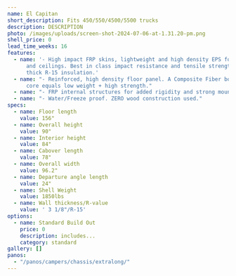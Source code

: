 ```yaml
---
name: El Capitan
short_description: Fits 450/550/4500/5500 trucks
description: DESCRIPTION
photo: /images/uploads/screen-shot-2024-07-06-at-1.31.20-pm.png
shell_price: 0
lead_time_weeks: 16
features:
  - name: '- High impact FRP skins, lightweight and high density EPS foam for walls
      and ceilings. Best in class impact resistance and tensile strength. 3-1/8"
      thick R-15 insulation.'
  - name: "- Reinforced, high density floor panel. A Composite Fiber board/honeycomb
      core equals low weight + high strength."
  - name: "- FRP internal structures for added rigidity and strong mounting points."
  - name: "- Water/Freeze proof. ZERO wood construction used."
specs:
  - name: Floor length
    value: 156"
  - name: Overall height
    value: 90"
  - name: Interior height
    value: 84"
  - name: Cabover length
    value: 78"
  - name: Overall width
    value: 96.2"
  - name: Departure angle length
    value: 24"
  - name: Shell Weight
    value: 1850lbs
  - name: Wall thickness/R-value
    value: ' 3 1/8"/R-15'
options:
  - name: Standard Build Out
    price: 0
    description: includes...
    category: standard
gallery: []
panos:
  - "/panos/campers/chassis/extralong/"
---
```

